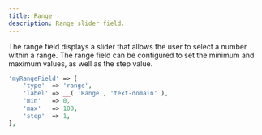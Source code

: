 ```yaml
---
title: Range
description: Range slider field.
---
```


The range field displays a slider that allows the user to select a number within a range. The range field can be configured to set the minimum and maximum values, as well as the step value.

```php
'myRangeField' => [
    'type'  => 'range',
    'label' => __( 'Range', 'text-domain' ),
    'min'   => 0,
    'max'   => 100,
    'step'  => 1,
],
```